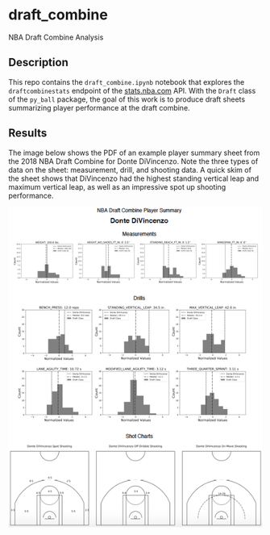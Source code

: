 # draft_combine
NBA Draft Combine Analysis

## Description

This repo contains the `draft_combine.ipynb` notebook that explores the `draftcombinestats` endpoint of the [stats.nba.com](https://stats.nba.com) API. With the `Draft` class of the `py_ball` package, the goal of this work is to produce draft sheets summarizing player performance at the draft combine.

## Results

The image below shows the PDF of an example player summary sheet from the 2018 NBA Draft Combine for Donte DiVincenzo. Note the three types of data on the sheet: measurement, drill, and shooting data. A quick skim of the sheet shows that DiVincenzo had the highest standing vertical leap and maximum vertical leap, as well as an impressive spot up shooting performance.

![](example.png)
